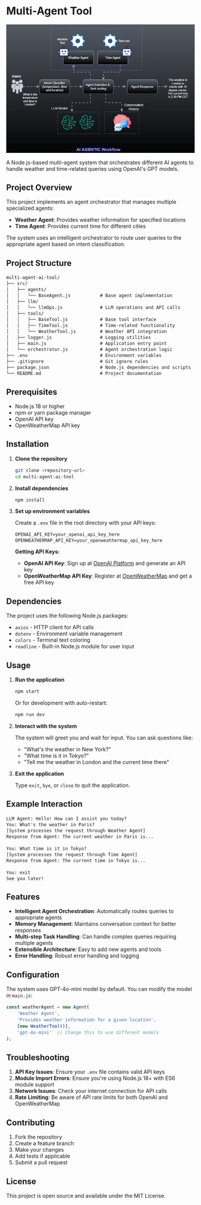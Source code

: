 # Multi-Agent Tool

![Multi-Agent System Demo](./images/animation.gif)

A Node.js-based multi-agent system that orchestrates different AI agents to handle weather and time-related queries using OpenAI's GPT models.

## Project Overview

This project implements an agent orchestrator that manages multiple specialized agents:
- **Weather Agent**: Provides weather information for specified locations
- **Time Agent**: Provides current time for different cities

The system uses an intelligent orchestrator to route user queries to the appropriate agent based on intent classification.

## Project Structure

```
multi-agent-ai-tool/
├── src/
│   ├── agents/
│   │   └── BaseAgent.js           # Base agent implementation
│   ├── llm/
│   │   └── llmOps.js              # LLM operations and API calls
│   ├── tools/
│   │   ├── BaseTool.js            # Base tool interface
│   │   ├── TimeTool.js            # Time-related functionality
│   │   └── WeatherTool.js         # Weather API integration
│   ├── logger.js                  # Logging utilities
│   ├── main.js                    # Application entry point
│   └── orchestrator.js            # Agent orchestration logic
├── .env                           # Environment variables
├── .gitignore                     # Git ignore rules
├── package.json                   # Node.js dependencies and scripts
└── README.md                      # Project documentation
```

## Prerequisites

- Node.js 18 or higher
- npm or yarn package manager
- OpenAI API key
- OpenWeatherMap API key

## Installation

1. **Clone the repository**
   ```bash
   git clone <repository-url>
   cd multi-agent-ai-tool
   ```

2. **Install dependencies**
   ```bash
   npm install
   ```

4. **Set up environment variables**
   
   Create a `.env` file in the root directory with your API keys:
   ```env
   OPENAI_API_KEY=your_openai_api_key_here
   OPENWEATHERMAP_API_KEY=your_openweathermap_api_key_here
   ```

   **Getting API Keys:**
   - **OpenAI API Key**: Sign up at [OpenAI Platform](https://platform.openai.com/) and generate an API key
   - **OpenWeatherMap API Key**: Register at [OpenWeatherMap](https://openweathermap.org/api) and get a free API key

## Dependencies

The project uses the following Node.js packages:

- `axios` - HTTP client for API calls
- `dotenv` - Environment variable management
- `colors` - Terminal text coloring
- `readline` - Built-in Node.js module for user input

## Usage

1. **Run the application**
   ```bash
   npm start
   ```
   
   Or for development with auto-restart:
   ```bash
   npm run dev
   ```

3. **Interact with the system**
   
   The system will greet you and wait for input. You can ask questions like:
   - "What's the weather in New York?"
   - "What time is it in Tokyo?"
   - "Tell me the weather in London and the current time there"

4. **Exit the application**
   
   Type `exit`, `bye`, or `close` to quit the application.

## Example Interaction

```
LLM Agent: Hello! How can I assist you today?
You: What's the weather in Paris?
[System processes the request through Weather Agent]
Response from Agent: The current weather in Paris is...

You: What time is it in Tokyo?
[System processes the request through Time Agent]
Response from Agent: The current time in Tokyo is...

You: exit
See you later!
```

## Features

- **Intelligent Agent Orchestration**: Automatically routes queries to appropriate agents
- **Memory Management**: Maintains conversation context for better responses
- **Multi-step Task Handling**: Can handle complex queries requiring multiple agents
- **Extensible Architecture**: Easy to add new agents and tools
- **Error Handling**: Robust error handling and logging

## Configuration

The system uses GPT-4o-mini model by default. You can modify the model in `main.js`:

```javascript
const weatherAgent = new Agent(
    'Weather Agent',
    'Provides weather information for a given location',
    [new WeatherTool()],
    'gpt-4o-mini'  // Change this to use different models
);
```

## Troubleshooting

1. **API Key Issues**: Ensure your `.env` file contains valid API keys
2. **Module Import Errors**: Ensure you're using Node.js 18+ with ES6 module support
3. **Network Issues**: Check your internet connection for API calls
4. **Rate Limiting**: Be aware of API rate limits for both OpenAI and OpenWeatherMap

## Contributing

1. Fork the repository
2. Create a feature branch
3. Make your changes
4. Add tests if applicable
5. Submit a pull request

## License

This project is open source and available under the MIT License.